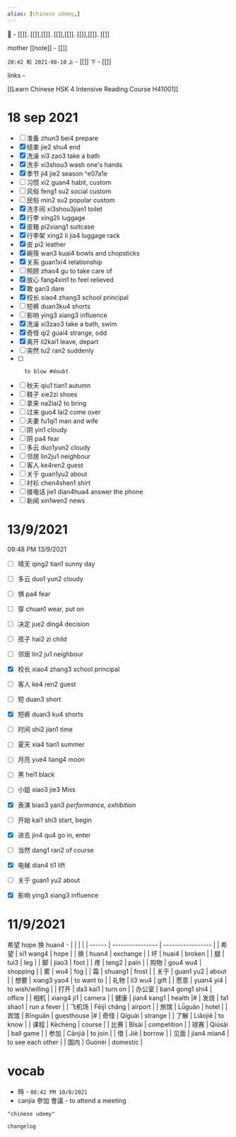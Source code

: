 ```yaml
---
alias: [chinese udemy,]
---
```

🔖 - [[]]. [[]],[[]]. [[]],[[]]. [[]],[[]]. [[]]

mother [[note]] - [[]]

`20:42 和 2021-08-10`
`上` - [[]]
`下` - [[]]

links - 

[[Learn Chinese HSK 4 Intensive Reading Course H41001]]

# 18 sep 2021
- [ ] 准备 	zhun3 bei4	      prepare
- [x] 结束 	jie2 shu4 	         end
- [x] 洗澡 	xi3 zao3		   take a bath
- [x] 洗手      xi3shou3              wash one's hands
- [x] 季节	ji4 jie2      	      season ^e07a1e
- [ ] 习惯	xi2 guan4	        habit, custom
- [ ] 风俗	feng1 su2	        social custom
- [ ] 民俗 	min2 su2 	        popular custom
- [x] 洗手间  xi3shou3jian1	  toilet
- [x] 行李	xing2li	            luggage
- [x] 皮箱	pi2xiang1	        suitcase
- [x] 行李架  xing2 li jia4	      luggage rack
- [x] 皮	   pi2			    	   leather
- [x] 碗筷	wan3 kuai4	      bowls and chopsticks
- [x] 关系 	guan1xi4              relationship
- [ ] 照顾	zhao4 gu		 to take care of
- [x] 放心	fang4xin1		 to feel relieved
- [x] 敢	   gan3			dare
- [x] 校长	xiao4 zhang3	    school principal
- [ ] 短裤	duan3ku4	      shorts
- [ ] 影响	ying3 xiang3	     influence
- [x] 洗澡	xi3zao3		  take a bath, swim
- [x] 奇怪	qi2 guai4		 strange, odd
- [x] 离开	li2kai1		    leave, depart
- [ ] 突然 	tu2 ran2 		  suddenly
- [ ] 		to blow #doubt 
- [ ] 秋天 	qiu1 tian1 	       autumn
- [ ] 鞋子	xie2zi			     shoes
- [ ] 拿来	na2lai2	          to bring
- [ ] 过来	guo4 lai2             come over
- [ ] 夫妻	fu1qi1  		    man and wife
- [ ] 阴	yin1				   cloudy
- [ ] 阴	pa4				   fear
- [ ] 多云   duo1yun2	              cloudy
- [ ] 邻居	lin2ju1		      neighbour
- [ ] 客人	ke4ren2	 	   guest
- [ ] 关于	guan1yu2		 about
- [ ] 衬衫	chen4shen1		shirt
- [ ] 接电话   jie1 dian4hua4    answer the phone
- [ ] 新闻	xin1wen2		news
# 13/9/2021
09:48 PM 13/9/2021

- [ ] 晴天	qing2 tian1	sunny day
- [ ] 多云      duo1 yun2    cloudy
- [ ] 惧 	   pa4 	         fear
- [ ] 穿	   chuan1	     wear, put on
- [ ] 决定	jue2 ding4	decision


- [ ] 孩子 	hai2 zi	 		child
- [ ] 邻居	lin2 ju1 			neighbour
- [x] 校长	xiao4 zhang3		school principal
- [ ] 客人	ke4 ren2		    guest

- [ ] 短	   duan3 	     short
- [x] 短裤	duan3 ku4    shorts
- [ ] 时间	shi2 jian1	  time
- [ ] 夏天	xia4 tian1	  summer
- [ ] 月亮	yue4 liang4  moon
- [ ] 黑	   hei1        	 black

- [ ] 小姐 	 xiao3 jie3 	    Miss
- [x] 表演 	 biao3 yan3	  *performance, exhibition*
- [ ] 开始 	 kai1 shi3 	     start, begin
- [x] 进去	 jin4 qu4	     go in, enter
- [ ] 当然	dang1 ran2	 of course
- [x] 电梯      dian4 ti1	     lift
- [ ] 关于	guan1 yu2 	  about
- [x] 影响	ying3 xiang3	 influence

# 11/9/2021
希望 hope
换 huan4 -
|        |                  |                   |
| ------ | ---------------- | ----------------- |
| 希望   | xi1 wang4        | hope              |
| 换     | huan4            | exchange          |
| 坏     | huai4            | broken            |
| 腿     | tui3             | leg               |
| 脚     | jiao3            | foot              |
| 疼     | teng2            | pain              |
| 购物   | gou4 wu4         | shopping          |
| 雾     | wu4              | fog               |
| 霜     | shuang1          | frost             |
| 关于   | guan1 yu2        | about       |
| 想要   | xiang3 yao4      | to want to        |
| 礼物   | li3 wu4          | gift              |
| 愿意   | yuan4 yi4        | to wish/willing   |
| 打开   | da3 kai1         | turn on           |
| 办公室 | ban4 gong1 shi4  | office            |
| 相机   | xiang4 ji1       | camera            |
| 健康   | jian4 kang1      | health            |#
| 发烧   | fa1 shao1        | run a fever       |
| 飞机场 | Fēijī chǎng      | airport           |
| 旅馆   | Lǚguǎn           | hotel             |
| 宾馆   | Bīnguǎn          | guesthouse        |#
| 奇怪   | Qíguài           | strange           |
| 了解   | Liǎojiě          | to know           |
| 课程   | Kèchéng          | course            |
| 比赛   | Bǐsài            | competition       |
| 球赛   | Qiúsài           | ball game         |
| 参加   | Cānjiā           | to join           |
| 借     | Jiè              | borrow            |
| 见面   | jian4 mian4      | to see each other |
| 国内   | Guónèi           | domestic          |
# vocab
- 時 - `08:42 PM 10/8/2021`
- canjia 參加 會議 - to attend a meeting

```query
"chinese udemy"
```

```plain
changelog

```